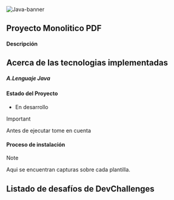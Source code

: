 ![Java-banner](https://github.com/OyasumiiAlex/pdf_optimization_java/assets/44487342/4998ae99-cfd0-4556-901f-2448629d677e)

##  Proyecto Monolitico PDF
#### Descripción
<p>
</p>

## Acerca de las tecnologias implementadas
##### A.Lenguaje Java

#### Estado del Proyecto
- <p> En desarrollo </p>

> [!IMPORTANT]
> Antes de ejecutar tome en cuenta
#### Proceso de instalación

> [!NOTE]
> Aqui se encuentran capturas sobre cada plantilla.

## Listado de desafíos de DevChallenges
